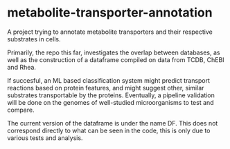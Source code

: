 # metabolite-transporter-annotation

A project trying to annotate metabolite transporters and their respective substrates in cells. 

Primarily, the repo this far, investigates the overlap between databases, as well as the construction of a dataframe compiled on data from TCDB, ChEBI and Rhea. 

If succesful, an ML based classification system might predict transport reactions based on protein features, and might suggest other, similar substrates transportable by the proteins. Eventually, a pipeline validation will be done on the genomes of well-studied microorganisms to test and compare.

The current version of the dataframe is under the name DF.
This does not correspond directly to what can be seen in the code, this is only due to various tests and analysis.